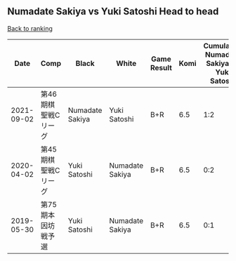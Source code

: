 ## Numadate Sakiya vs Yuki Satoshi Head to head

[Back to ranking](../../index.md)




| **Date** | **Comp** | **Black** | **White** | **Game Result** | **Komi** | **Cumulative Numadate Sakiya Vs Yuki Satoshi** | **Numadate Sakiya Streak** | **Yuki Satoshi Streak** | 
| --- | --- | --- | --- | --- | --- | --- | --- | --- |
| 2021-09-02 | 第46期棋聖戦Cリーグ | Numadate Sakiya | Yuki Satoshi | B+R | 6.5 | 1:2 | 1 | 0 | 
| 2020-04-02 | 第45期棋聖戦Cリーグ | Yuki Satoshi | Numadate Sakiya | B+R | 6.5 | 0:2 | 0 | 2 | 
| 2019-05-30 | 第75期本因坊戦予選 | Yuki Satoshi | Numadate Sakiya | B+R | 6.5 | 0:1 | 0 | 1 |




